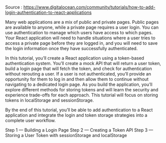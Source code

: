 Source : https://www.digitalocean.com/community/tutorials/how-to-add-login-authentication-to-react-applications

Many web applications are a mix of public and private pages. Public pages are available to anyone, while a private page requires a user login. You can use authentication to manage which users have access to which pages. Your React application will need to handle situations where a user tries to access a private page before they are logged in, and you will need to save the login information once they have successfully authenticated.

In this tutorial, you’ll create a React application using a token-based authentication system. You’ll create a mock API that will return a user token, build a login page that will fetch the token, and check for authentication without rerouting a user. If a user is not authenticated, you’ll provide an opportunity for them to log in and then allow them to continue without navigating to a dedicated login page. As you build the application, you’ll explore different methods for storing tokens and will learn the security and experience trade-offs for each approach. This tutorial will focus on storing tokens in localStorage and sessionStorage.

By the end of this tutorial, you’ll be able to add authentication to a React application and integrate the login and token storage strategies into a complete user workflow.

Step 1 — Building a Login Page
Step 2 — Creating a Token API
Step 3 — Storing a User Token with sessionStorage and localStorage